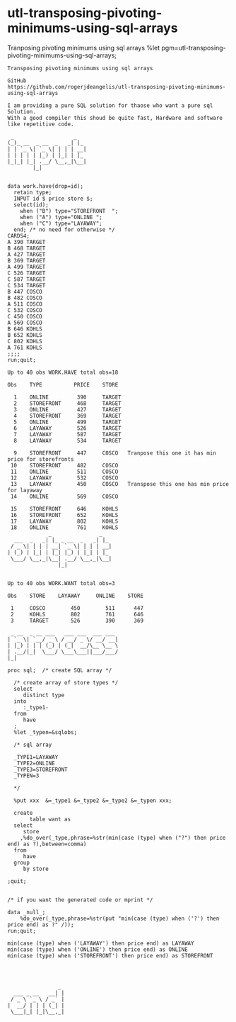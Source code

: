 # utl-transposing-pivoting-minimums-using-sql-arrays
Tranposing pivoting minimums using sql arrays 
    %let pgm=utl-transposing-pivoting-minimums-using-sql-arrays;

    Transposing pivoting minimums using sql arrays

    GitHub
    https://github.com/rogerjdeangelis/utl-transposing-pivoting-minimums-using-sql-arrays

    I am providing a pure SQL solution for thaose who want a pure sql Solution.
    With a good compiler this shoud be quite fast, Hardware and software like repetitive code.

     _                   _
    (_)_ __  _ __  _   _| |_
    | | `_ \| `_ \| | | | __|
    | | | | | |_) | |_| | |_
    |_|_| |_| .__/ \__,_|\__|
            |_|


    data work.have(drop=id);
      retain type;
      INPUT id $ price store $;
      select(id);
        when ("B") type="STOREFRONT  ";
        when ("A") type="ONLINE ";
        when ("C") type="LAYAWAY";
      end; /* no need for otherwise */
    CARDS4;
    A 390 TARGET
    B 468 TARGET
    A 427 TARGET
    B 369 TARGET
    A 499 TARGET
    C 526 TARGET
    C 587 TARGET
    C 534 TARGET
    B 447 COSCO
    B 482 COSCO
    A 511 COSCO
    C 532 COSCO
    C 450 COSCO
    A 569 COSCO
    B 646 KOHLS
    B 652 KOHLS
    C 802 KOHLS
    A 761 KOHLS
    ;;;;
    run;quit;

    Up to 40 obs WORK.HAVE total obs=18

    Obs    TYPE          PRICE    STORE

      1    ONLINE         390     TARGET
      2    STOREFRONT     468     TARGET
      3    ONLINE         427     TARGET
      4    STOREFRONT     369     TARGET
      5    ONLINE         499     TARGET
      6    LAYAWAY        526     TARGET
      7    LAYAWAY        587     TARGET
      8    LAYAWAY        534     TARGET

      9    STOREFRONT     447     COSCO   Tranpose this one it has min price for storefronts
     10    STOREFRONT     482     COSCO
     11    ONLINE         511     COSCO
     12    LAYAWAY        532     COSCO
     13    LAYAWAY        450     COSCO   Transpose this one has min price for layaway
     14    ONLINE         569     COSCO

     15    STOREFRONT     646     KOHLS
     16    STOREFRONT     652     KOHLS
     17    LAYAWAY        802     KOHLS
     18    ONLINE         761     KOHLS
                 _               _
      ___  _   _| |_ _ __  _   _| |_
     / _ \| | | | __| `_ \| | | | __|
    | (_) | |_| | |_| |_) | |_| | |_
     \___/ \__,_|\__| .__/ \__,_|\__|
                    |_|


    Up to 40 obs WORK.WANT total obs=3

    Obs    STORE    LAYAWAY     ONLINE    STORE

     1     COSCO        450        511      447
     2     KOHLS        802        761      646
     3     TARGET       526        390      369

     _ __  _ __ ___   ___ ___  ___ ___
    | `_ \| `__/ _ \ / __/ _ \/ __/ __|
    | |_) | | | (_) | (_|  __/\__ \__ \
    | .__/|_|  \___/ \___\___||___/___/
    |_|

    proc sql;  /* create SQL array */

      /* create array of store types */
      select
         distinct type
      into
         :_type1-
      from
         have
      ;
      %let _typen=&sqlobs;

      /* sql array

      _TYPE1=LAYAWAY
      _TYPE2=ONLINE
      _TYPE3=STOREFRONT
      _TYPEN=3

      */

      %put xxx  &=_type1 &=_type2 &=_type2 &=_typen xxx;

      create
           table want as
      select
         store
        ,%do_over(_type,phrase=%str(min(case (type) when ("?") then price end) as ?),between=comma)
      from
         have
      group
         by store

    ;quit;


    /* if you want the generated code or mprint */

    data _null_;
        %do_over(_type,phrase=%str(put "min(case (type) when ('?') then price end) as ?" /));
    run;quit;

    min(case (type) when ('LAYAWAY') then price end) as LAYAWAY
    min(case (type) when ('ONLINE') then price end) as ONLINE
    min(case (type) when ('STOREFRONT') then price end) as STOREFRONT




                    _
      ___ _ __   __| |
     / _ \ `_ \ / _` |
    |  __/ | | | (_| |
     \___|_| |_|\__,_|
